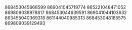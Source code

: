 868453045668599
869041045719774
865221048471052
869809038978817
868453044639591
869041044103632
863455040369318
861144040985313
868453048185575
869809039129493
